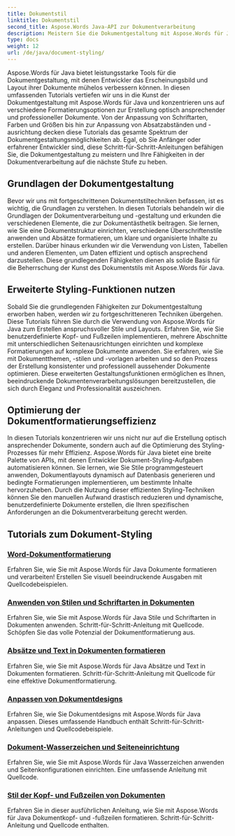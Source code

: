 ```yaml
---
title: Dokumentstil
linktitle: Dokumentstil
second_title: Aspose.Words Java-API zur Dokumentverarbeitung
description: Meistern Sie die Dokumentgestaltung mit Aspose.Words für Java-Tutorials. Lernen Sie fortgeschrittene Formatierungstechniken für optisch ansprechende und effiziente Dokumente.
type: docs
weight: 12
url: /de/java/document-styling/
---
```


Aspose.Words für Java bietet leistungsstarke Tools für die Dokumentgestaltung, mit denen Entwickler das Erscheinungsbild und Layout ihrer Dokumente mühelos verbessern können. In diesen umfassenden Tutorials vertiefen wir uns in die Kunst der Dokumentgestaltung mit Aspose.Words für Java und konzentrieren uns auf verschiedene Formatierungsoptionen zur Erstellung optisch ansprechender und professioneller Dokumente. Von der Anpassung von Schriftarten, Farben und Größen bis hin zur Anpassung von Absatzabständen und -ausrichtung decken diese Tutorials das gesamte Spektrum der Dokumentgestaltungsmöglichkeiten ab. Egal, ob Sie Anfänger oder erfahrener Entwickler sind, diese Schritt-für-Schritt-Anleitungen befähigen Sie, die Dokumentgestaltung zu meistern und Ihre Fähigkeiten in der Dokumentverarbeitung auf die nächste Stufe zu heben.

## Grundlagen der Dokumentgestaltung

Bevor wir uns mit fortgeschrittenen Dokumentstiltechniken befassen, ist es wichtig, die Grundlagen zu verstehen. In diesen Tutorials behandeln wir die Grundlagen der Dokumentverarbeitung und -gestaltung und erkunden die verschiedenen Elemente, die zur Dokumentästhetik beitragen. Sie lernen, wie Sie eine Dokumentstruktur einrichten, verschiedene Überschriftenstile anwenden und Absätze formatieren, um klare und organisierte Inhalte zu erstellen. Darüber hinaus erkunden wir die Verwendung von Listen, Tabellen und anderen Elementen, um Daten effizient und optisch ansprechend darzustellen. Diese grundlegenden Fähigkeiten dienen als solide Basis für die Beherrschung der Kunst des Dokumentstils mit Aspose.Words für Java.

## Erweiterte Styling-Funktionen nutzen

Sobald Sie die grundlegenden Fähigkeiten zur Dokumentgestaltung erworben haben, werden wir zu fortgeschritteneren Techniken übergehen. Diese Tutorials führen Sie durch die Verwendung von Aspose.Words für Java zum Erstellen anspruchsvoller Stile und Layouts. Erfahren Sie, wie Sie benutzerdefinierte Kopf- und Fußzeilen implementieren, mehrere Abschnitte mit unterschiedlichen Seitenausrichtungen einrichten und komplexe Formatierungen auf komplexe Dokumente anwenden. Sie erfahren, wie Sie mit Dokumentthemen, -stilen und -vorlagen arbeiten und so den Prozess der Erstellung konsistenter und professionell aussehender Dokumente optimieren. Diese erweiterten Gestaltungsfunktionen ermöglichen es Ihnen, beeindruckende Dokumentenverarbeitungslösungen bereitzustellen, die sich durch Eleganz und Professionalität auszeichnen.

## Optimierung der Dokumentformatierungseffizienz

In diesen Tutorials konzentrieren wir uns nicht nur auf die Erstellung optisch ansprechender Dokumente, sondern auch auf die Optimierung des Styling-Prozesses für mehr Effizienz. Aspose.Words für Java bietet eine breite Palette von APIs, mit denen Entwickler Dokument-Styling-Aufgaben automatisieren können. Sie lernen, wie Sie Stile programmgesteuert anwenden, Dokumentlayouts dynamisch auf Datenbasis generieren und bedingte Formatierungen implementieren, um bestimmte Inhalte hervorzuheben. Durch die Nutzung dieser effizienten Styling-Techniken können Sie den manuellen Aufwand drastisch reduzieren und dynamische, benutzerdefinierte Dokumente erstellen, die Ihren spezifischen Anforderungen an die Dokumentverarbeitung gerecht werden.

## Tutorials zum Dokument-Styling
### [Word-Dokumentformatierung](./word-document-styling/)
Erfahren Sie, wie Sie mit Aspose.Words für Java Dokumente formatieren und verarbeiten! Erstellen Sie visuell beeindruckende Ausgaben mit Quellcodebeispielen. 
### [Anwenden von Stilen und Schriftarten in Dokumenten](./applying-styles-fonts/)
Erfahren Sie, wie Sie mit Aspose.Words für Java Stile und Schriftarten in Dokumenten anwenden. Schritt-für-Schritt-Anleitung mit Quellcode. Schöpfen Sie das volle Potenzial der Dokumentformatierung aus.
### [Absätze und Text in Dokumenten formatieren](./styling-paragraphs-text/)
Erfahren Sie, wie Sie mit Aspose.Words für Java Absätze und Text in Dokumenten formatieren. Schritt-für-Schritt-Anleitung mit Quellcode für eine effektive Dokumentformatierung.
### [Anpassen von Dokumentdesigns](./customizing-document-themes/)
Erfahren Sie, wie Sie Dokumentdesigns mit Aspose.Words für Java anpassen. Dieses umfassende Handbuch enthält Schritt-für-Schritt-Anleitungen und Quellcodebeispiele.
### [Dokument-Wasserzeichen und Seiteneinrichtung](./document-watermarking-page-setup/)
Erfahren Sie, wie Sie mit Aspose.Words für Java Wasserzeichen anwenden und Seitenkonfigurationen einrichten. Eine umfassende Anleitung mit Quellcode.
### [Stil der Kopf- und Fußzeilen von Dokumenten](./document-header-footer-styling/)
Erfahren Sie in dieser ausführlichen Anleitung, wie Sie mit Aspose.Words für Java Dokumentkopf- und -fußzeilen formatieren. Schritt-für-Schritt-Anleitung und Quellcode enthalten.